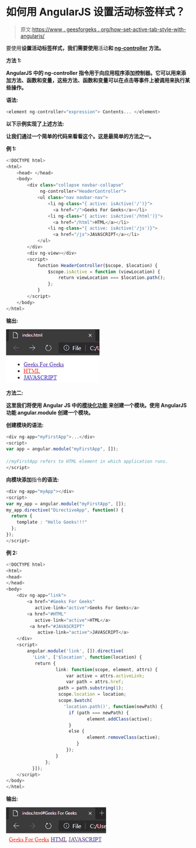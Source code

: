 # 如何用 AngularJS 设置活动标签样式？

> 原文:[https://www . geesforgeks . org/how-set-active-tab-style-with-angularjs/](https://www.geeksforgeeks.org/how-to-set-active-tab-style-with-angularjs/)

要使用[](https://www.geeksforgeeks.org/angularjs-tutorials/)**设置活动标签样式，我们需要使用**活动**和 [**ng-controller**](https://www.geeksforgeeks.org/angularjs-ng-controller-directive/) 方法。**

****方法 1:****

****AngularJS** 中的 **ng-controller** 指令用于向应用程序添加控制器。它可以用来添加方法、函数和变量，这些方法、函数和变量可以在点击等事件上被调用来执行某些操作。**

****语法:****

```ts
<element ng-controller="expression"> Contents... </element>
```

**以下示例实现了上述方法:**

**让我们通过一个简单的代码来看看这个。这是最简单的方法之一。**

****例 1:****

```ts
<!DOCTYPE html>
<html>
    <head> </head>
    <body>
        <div class="collapse navbar-collapse" 
             ng-controller="HeaderController">
            <ul class="nav navbar-nav">
                <li ng-class="{ active: isActive('/')}">
                  <a href="/">Geeks For Geeks</a></li>
                <li ng-class="{ active: isActive('/html')}">
                  <a href="/html">HTML</a></li>
                <li ng-class="{ active: isActive('/js')}">
                  <a href="/js">JAVASCRIPT</a></li>
            </ul>
        </div>
        <div ng-view></div>
        <script>
            function HeaderController($scope, $location) {
                $scope.isActive = function (viewLocation) {
                    return viewLocation === $location.path();
                };
            }
        </script>
    </body>
</html>
```

****输出:****

**[![](img/d5d5ed1c7dc20c113629931c8d0b0d6b.png)](https://media.geeksforgeeks.org/wp-content/uploads/20200805230008/Screenshot17.png)**

****方法二:****

**这里我们将使用 Angular JS 中的[**模块化功能**](https://www.geeksforgeeks.org/angularjs-modules/) 来创建一个模块。使用 **AngularJS** 功能 **angular.module 创建一个模块。****

****创建模块的语法:****

```ts
<div ng-app="myFirstApp">...</div>
<script>
var app = angular.module("myFirstApp", []);

//myFirstApp refers to HTML element in which application runs.
</script>
```

**向模块添加**指令**的语法:**

```ts
<div ng-app="myApp"></div>
<script>
var my_app = angular.module("myFirstApp", []);
my_app.directive("DirectiveApp", function() {
  return {
    template : "Hello Geeks!!!"
  };
});
</script>
```

****例 2:****

```ts
<!DOCTYPE html>
<html>
<head>
</head>
<body>
    <div ng-app="link">
        <a href="#Geeks For Geeks"
           active-link="active">Geeks For Geeks</a>
        <a href="#HTML" 
           active-link="active">HTML</a>
         <a href="#JAVASCRIPT" 
            active-link="active">JAVASCRIPT</a>
    </div> 
    <script>
        angular.module('link', []).directive(
          'Link', ['$location', function(location) {
           return {
                   link: function(scope, element, attrs) {
                       var active = attrs.activeLink;
                       var path = attrs.href;
                    path = path.substring(1); 
                    scope.location = location;
                    scope.$watch(
                      'location.path()', function(newPath) {
                        if (path === newPath) {
                               element.addClass(active);
                        } 
                        else {
                               element.removeClass(active);
                           }
                       });
                   }
               };
          }]);
    </script>
</body>
</html>
```

****输出:****

**[![](img/3c280dd29b63d187d070c541b256bf31.png)](https://media.geeksforgeeks.org/wp-content/uploads/20200805225600/Screenshot13.png)**